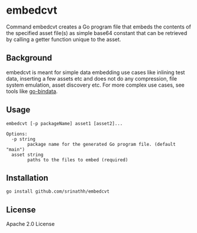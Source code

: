 # embedcvt
Command embedcvt creates a Go program file that embeds the contents of the specified 
asset file(s) as simple base64 constant that can be retrieved
by calling a getter function unique to the asset.

## Background
embedcvt is meant for simple data embedding use cases like inlining test data,
inserting a few assets etc and does not do any compression, file
system emulation, asset discovery etc. For more complex use cases,
see tools like [go-bindata](https://github.com/jteeuwen/go-bindata).

## Usage
```
embedcvt [-p packageName] asset1 [asset2]...

Options:
  -p string
    	package name for the generated Go program file. (default "main")
  asset string
    	paths to the files to embed (required)
```

## Installation
```
go install github.com/srinathh/embedcvt
```

## License
Apache 2.0 License
